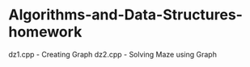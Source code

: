 # Algorithms-and-Data-Structures-homework
dz1.cpp - Creating Graph
dz2.cpp - Solving Maze using Graph
